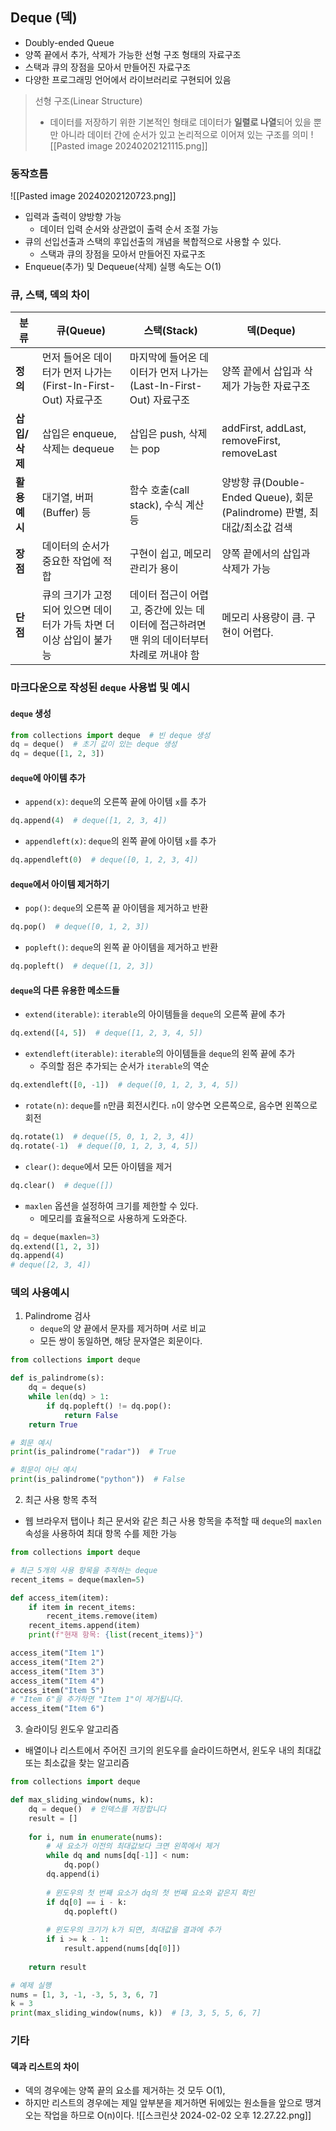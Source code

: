 ## Deque (덱)
- Doubly-ended Queue
- 양쪽 끝에서 추가, 삭제가 가능한 선형 구조 형태의 자료구조
- 스택과 큐의 장점을 모아서 만들어진 자료구조
- 다양한 프로그래밍 언어에서 라이브러리로 구현되어 있음

> 선형 구조(Linear Structure)
> - 데이터를 저장하기 위한 기본적인 형태로 데이터가 **일렬로 나열**되어 있을 뿐만 아니라 데이터 간에 순서가 있고 논리적으로 이어져 있는 구조를 의미
![[Pasted image 20240202121115.png]]


### 동작흐름
![[Pasted image 20240202120723.png]]
- 입력과 출력이 양방향 가능
	- 데이터 입력 순서와 상관없이 출력 순서 조절 가능
- 큐의 선입선출과 스택의 후입선출의 개념을 복합적으로 사용할 수 있다.
	- 스택과 큐의 장점을 모아서 만들어진 자료구조
- Enqueue(추가) 및 Dequeue(삭제) 실행 속도는 O(1)



### 큐, 스택, 덱의 차이
| **분류** | **큐(Queue)** | **스택(Stack)** | **덱(Deque)** |
| ---- | ---- | ---- | ---- |
| **정의** | 먼저 들어온 데이터가 먼저 나가는(First-In-First-Out) 자료구조 | 마지막에 들어온 데이터가 먼저 나가는(Last-In-First-Out) 자료구조 | 양쪽 끝에서 삽입과 삭제가 가능한 자료구조 |
| **삽입/삭제** | 삽입은 enqueue, 삭제는 dequeue | 삽입은 push, 삭제는 pop | addFirst, addLast, removeFirst, removeLast |
| **활용 예시** | 대기열, 버퍼(Buffer) 등 | 함수 호출(call stack), 수식 계산 등 | 양방향 큐(Double-Ended Queue), 회문(Palindrome) 판별, 최대값/최소값 검색 |
| **장점** | 데이터의 순서가 중요한 작업에 적합 | 구현이 쉽고, 메모리 관리가 용이 | 양쪽 끝에서의 삽입과 삭제가 가능 |
| **단점** | 큐의 크기가 고정되어 있으면 데이터가 가득 차면 더 이상 삽입이 불가능 | 데이터 접근이 어렵고, 중간에 있는 데이터에 접근하려면 맨 위의 데이터부터 차례로 꺼내야 함 | 메모리 사용량이 큼. 구현이 어렵다. |

### 마크다운으로 작성된 `deque` 사용법 및 예시

#### `deque` 생성
``` python
from collections import deque  # 빈 deque 생성 
dq = deque()  # 초기 값이 있는 deque 생성 
dq = deque([1, 2, 3])
```

#### `deque`에 아이템 추가
- `append(x)`: `deque`의 오른쪽 끝에 아이템 `x`를 추가
```python
dq.append(4)  # deque([1, 2, 3, 4])
```

- `appendleft(x)`: `deque`의 왼쪽 끝에 아이템 `x`를 추가
```python
dq.appendleft(0)  # deque([0, 1, 2, 3, 4])
```

#### `deque`에서 아이템 제거하기
- `pop()`: `deque`의 오른쪽 끝 아이템을 제거하고 반환
```python
dq.pop()  # deque([0, 1, 2, 3])
```

- `popleft()`: `deque`의 왼쪽 끝 아이템을 제거하고 반환
```python
dq.popleft()  # deque([1, 2, 3])
```

#### `deque`의 다른 유용한 메소드들
- `extend(iterable)`: `iterable`의 아이템들을 `deque`의 오른쪽 끝에 추가
```python
dq.extend([4, 5])  # deque([1, 2, 3, 4, 5])
```

- `extendleft(iterable)`: `iterable`의 아이템들을 `deque`의 왼쪽 끝에 추가
	- 주의할 점은 추가되는 순서가 `iterable`의 역순
```python
dq.extendleft([0, -1])  # deque([0, 1, 2, 3, 4, 5])
```

- `rotate(n)`: `deque`를 `n`만큼 회전시킨다. `n`이 양수면 오른쪽으로, 음수면 왼쪽으로 회전
```python
dq.rotate(1)  # deque([5, 0, 1, 2, 3, 4]) 
dq.rotate(-1)  # deque([0, 1, 2, 3, 4, 5])
```

- `clear()`: `deque`에서 모든 아이템을 제거
```python
dq.clear()  # deque([])
```

- `maxlen` 옵션을 설정하여 크기를 제한할 수 있다.
	- 메모리를 효율적으로 사용하게 도와준다.

```python
dq = deque(maxlen=3) 
dq.extend([1, 2, 3])
dq.append(4)  
# deque([2, 3, 4])
```


### 덱의 사용예시
1. Palindrome 검사
   - `deque`의 양 끝에서 문자를 제거하며 서로 비교
   - 모든 쌍이 동일하면, 해당 문자열은 회문이다.
```python
from collections import deque

def is_palindrome(s):
    dq = deque(s)
    while len(dq) > 1:
        if dq.popleft() != dq.pop():
            return False
    return True

# 회문 예시
print(is_palindrome("radar"))  # True

# 회문이 아닌 예시
print(is_palindrome("python"))  # False
```

2. 최근 사용 항목 추적
- 웹 브라우저 탭이나 최근 문서와 같은 최근 사용 항목을 추적할 때 `deque`의 `maxlen` 속성을 사용하여 최대 항목 수를 제한 가능
```python
from collections import deque

# 최근 5개의 사용 항목을 추적하는 deque
recent_items = deque(maxlen=5)

def access_item(item):
    if item in recent_items:
        recent_items.remove(item)
    recent_items.append(item)
    print(f"현재 항목: {list(recent_items)}")

access_item("Item 1")
access_item("Item 2")
access_item("Item 3")
access_item("Item 4")
access_item("Item 5")
# "Item 6"을 추가하면 "Item 1"이 제거됩니다.
access_item("Item 6")

```

3. 슬라이딩 윈도우 알고리즘
- 배열이나 리스트에서 주어진 크기의 윈도우를 슬라이드하면서, 윈도우 내의 최대값 또는 최소값을 찾는 알고리즘
```python
from collections import deque

def max_sliding_window(nums, k):
    dq = deque()  # 인덱스를 저장합니다
    result = []
    
    for i, num in enumerate(nums):
        # 새 요소가 이전의 최대값보다 크면 왼쪽에서 제거
        while dq and nums[dq[-1]] < num:
            dq.pop()
        dq.append(i)
        
        # 윈도우의 첫 번째 요소가 dq의 첫 번째 요소와 같은지 확인
        if dq[0] == i - k:
            dq.popleft()
        
        # 윈도우의 크기가 k가 되면, 최대값을 결과에 추가
        if i >= k - 1:
            result.append(nums[dq[0]])
    
    return result

# 예제 실행
nums = [1, 3, -1, -3, 5, 3, 6, 7]
k = 3
print(max_sliding_window(nums, k))  # [3, 3, 5, 5, 6, 7]
```


### 기타
#### 덱과 리스트의 차이
- 덱의 경우에는 양쪽 끝의 요소를 제거하는 것 모두 O(1), 
- 하지만 리스트의 경우에는 제일 앞부분을 제거하면 뒤에있는 원소들을 앞으로 땡겨오는 작업을 하므로 O(n)이다.
![[스크린샷 2024-02-02 오후 12.27.22.png]]